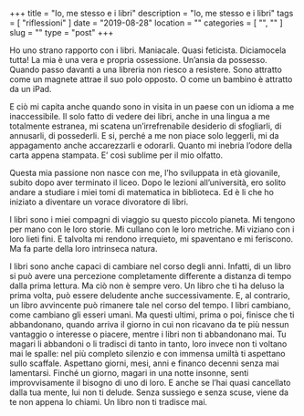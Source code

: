 +++
title = "Io, me stesso e i libri"
description = "Io, me stesso e i libri"
tags = [ "riflessioni" ]
date = "2019-08-28"
location = ""
categories = [
  "",
  ""
]
slug = ""
type = "post"
+++

Ho uno strano rapporto con i libri. Maniacale. Quasi feticista. Diciamocela tutta! La mia è una vera e propria ossessione.  Un’ansia da possesso. Quando passo davanti a una libreria non riesco a resistere. Sono attratto come un magnete attrae il suo polo opposto. O come un bambino è attratto da un iPad.  

E  ciò mi capita anche quando sono in visita in un paese con un idioma a me inaccessibile. Il solo fatto di vedere dei libri, anche in una lingua a me totalmente estranea,  mi scatena un’irrefrenabile desiderio di sfogliarli, di annusarli, di possederli. E si, perché a me non piace solo leggerli, mi da appagamento anche accarezzarli e odorarli. Quanto mi inebria l’odore della carta appena stampata. E’ così sublime per il mio olfatto. 

Questa mia passione non nasce con me, l’ho sviluppata in età giovanile, subito dopo aver terminato il liceo.  Dopo le lezioni all’università, ero solito andare a studiare i miei tomi di matematica in biblioteca. Ed è li che ho iniziato a diventare un vorace divoratore di libri. 

I libri sono i miei compagni di viaggio su questo piccolo pianeta. Mi tengono per mano con le loro storie.  Mi cullano con le loro metriche.  Mi viziano con i loro lieti fini. E talvolta mi rendono irrequieto, mi spaventano e mi feriscono. Ma fa parte della loro intrinseca natura.

I libri sono anche capaci di cambiare nel corso degli anni. Infatti, di un libro si può avere una percezione completamente differente a distanza di tempo dalla prima lettura. Ma ciò non è sempre vero. Un libro che ti ha deluso la prima volta, può essere deludente anche successivamente. E, al contrario, un libro avvincente può rimanere tale nel corso del tempo. 
I libri cambiano, come cambiano gli esseri umani. Ma questi ultimi, prima o poi, finisce che ti abbandonano, quando arriva il giorno in cui non ricavano da te più nessun vantaggio o interesse o piacere, mentre i libri non ti abbandonano mai. Tu magari li abbandoni o li tradisci di tanto in tanto, loro invece non ti voltano mai le spalle: nel più completo silenzio e con immensa umiltà ti aspettano sullo scaffale. Aspettano giorni, mesi, anni e financo decenni senza mai lamentarsi. Finché un giorno, magari in una notte insonne, senti improvvisamente il bisogno di uno di loro. E anche se l’hai quasi cancellato dalla tua mente, lui non ti delude. Senza sussiego e senza scuse, viene da te non appena lo chiami. 
Un libro non ti tradisce mai.

